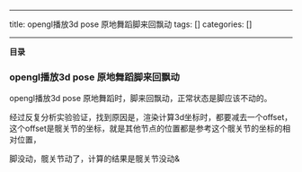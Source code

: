 
--- 
title:  opengl播放3d pose 原地舞蹈脚来回飘动 
tags: []
categories: [] 

---
**目录**







### opengl播放3d pose 原地舞蹈脚来回飘动

opengl播放3d pose 原地舞蹈时，脚来回飘动，正常状态是脚应该不动的。



经过反复分析实验验证，找到原因是，渲染计算3d坐标时，都要减去一个offset，这个offset是髋关节的坐标，就是其他节点的位置都是参考这个髋关节的坐标的相对位置，

脚没动，髋关节动了，计算的结果是髋关节没动&amp;
